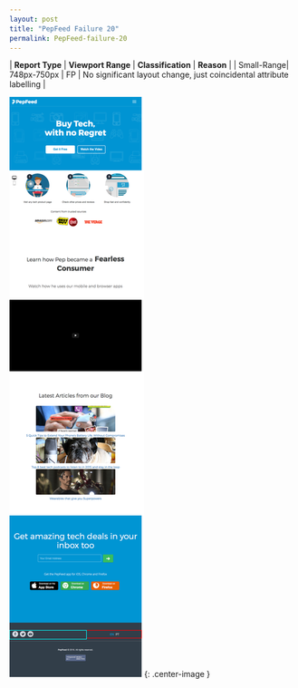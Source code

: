 ```yaml
---
layout: post
title: "PepFeed Failure 20"
permalink: PepFeed-failure-20
---
```

| **Report Type** | **Viewport Range** | **Classification** | **Reason** |
| Small-Range| 748px-750px | FP | No significant layout change, just coincidental attribute labelling | 

![Screenshot of the fault](assets/images/PepFeed/fault20/smallrangeWidth749.png){: .center-image }